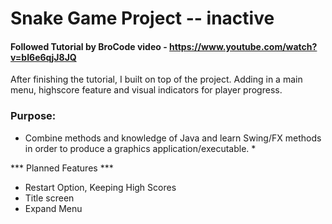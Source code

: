 # Snake Game Project -- inactive
#### Followed Tutorial by BroCode video - https://www.youtube.com/watch?v=bI6e6qjJ8JQ 
 After finishing the tutorial, I built on top of the project. Adding in a main menu, highscore feature and visual indicators for player progress.

### Purpose:
* Combine methods and knowledge of Java and learn Swing/FX methods in order to produce a graphics application/executable. *

*** Planned Features ***
* Restart Option, Keeping High Scores
* Title screen
* Expand Menu


